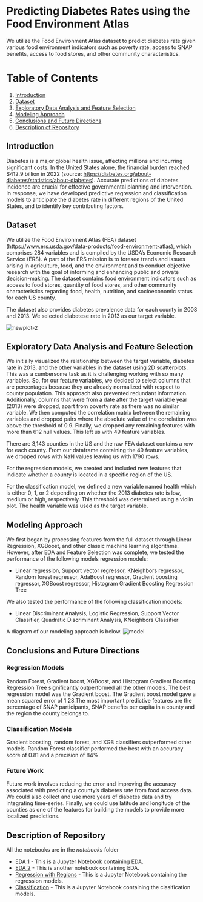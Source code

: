 # Predicting Diabetes Rates using the Food Environment Atlas

We utilize the Food Environment Atlas dataset to predict diabetes rate given various food environment indicators such as poverty rate, access to SNAP benefits, access to food stores, and other community characteristics.

# Table of Contents
1. [Introduction](#Introduction)
2. [Dataset](#Dataset)
3. [Exploratory Data Analysis and Feature Selection](#Exploratory-Data-Analysis-and-Feature-Selection)
4. [Modeling Approach](#Modeling-Approach)
5. [Conclusions and Future Directions](#Conclusions-and-Future-Directions)
6. [Description of Repository](#Description-of-Repository)

## Introduction

Diabetes is a major global health issue, affecting millions and incurring significant costs. In the United States alone, the financial burden reached $412.9 billion in 2022 (source: https://diabetes.org/about-diabetes/statistics/about-diabetes). Accurate predictions of diabetes incidence are crucial for effective governmental planning and intervention. In response, we have developed predictive regression and classification models to anticipate the diabetes rate in different regions of the United States, and to identify key contributing factors. 

## Dataset

We utilize the Food Environment Atlas (FEA) dataset (https://www.ers.usda.gov/data-products/food-environment-atlas),  which comprises 284 variables and is compiled by the USDA’s Economic Research Service (ERS). A part of the ERS mission is to foresee trends and issues arising in agriculture, food, and the environment and to conduct objective research with the goal of informing and enhancing public and private decision-making. The dataset contains food environment indicators such as access to food stores, quantity of food stores, and other community characteristics regarding food, health, nutrition, and socioeconomic status for each US county.

The dataset also provides diabetes prevalence data for each county in 2008 and 2013. We selected diabetese rate in 2013 as our target variable.

![newplot-2](https://github.com/db4014/food-atlas-2024/assets/111996974/79c2df69-52ca-46a5-b6b3-acf91bbfd020)


## Exploratory Data Analysis and Feature Selection

We initially visualized the relationship between the target variable, diabetes rate in 2013, and the other variables in the dataset using 2D scatterplots. This was a cumbersome task as it is challenging working with so many variables. So, for our feature variables, we decided to select columns that are percentages because they are already normalized with respect to county population. This approach also prevented redundant information. Additionally, columns that were from a date after the target variable year (2013) were dropped, apart from poverty rate as there was no similar variable. We then computed the correlation matrix between the remaining variables and dropped pairs where the absolute value of the correlation was above the threshold of 0.9. Finally, we dropped any remaining features with more than 612 null values. This left us with 49 feature variables. 

There are 3,143 counties in the US and the raw FEA dataset contains a row for each county. From our dataframe containing the 49 feature variables, we dropped rows with NaN values leaving us with 1790 rows.

For the regression models, we created and included new features that indicate whether a county is located in a specific region of the US.

For the classification model, we defined a new variable named health which is either 0, 1, or 2 depending on whether the 2013 diabetes rate is low, medium or high, respectively. This threshold was determined using a violin plot. The health variable was used as the target variable.


## Modeling Approach
We first began by processing features from the full dataset through Linear Regression, XGBoost, and other classic machine learning algorithms. However, after EDA and Feature Selection was complete, we tested the performance of the following models regression models:

* Linear regression, Support vector regressor, KNeighbors regressor, Random forest regressor, AdaBoost regressor, Gradient boosting regressor, XGBoost regressor, Histogram Gradient Boosting Regression Tree

We also tested the performance of the following classification models:

* Linear Discriminant Analysis, Logistic Regression, Support Vector Classifier, Quadratic Discriminant Analysis, KNeighbors Classifier

A diagram of our modeling approach is below.
![model](https://github.com/db4014/food-atlas-2024/assets/111996974/e95f2411-06aa-4691-b73e-119993d60673)


## Conclusions and Future Directions

### Regression Models

Random Forest, Gradient boost, XGBoost, and Histogram Gradient Boosting Regression Tree significantly outperformed all the other models. The best regression model was the Gradient boost. The Gradient boost model gave a mean squared error of 1.28.The most important predictive features are the percentage of SNAP participants, SNAP benefits per capita in a county and the region the county belongs to.

### Classification Models
Gradient boosting, random forest, and XGB classifiers outperformed other models. Random Forest classifier performed the best with an accuracy score of 0.81 and a precision of 84%.

### Future Work
Future work involves reducing the error and improving the accuracy associated with predicting a county’s diabetes rate from food access data. We could also collect and use more years of diabetes data and try integrating time-series. Finally, we could use latitude and longitude of the counties as one of the features for building the models to provide more localized predictions.



## Description of Repository

All the notebooks are in the _notebooks_ folder

* [EDA 1](https://github.com/db4014/food-atlas-2024/blob/main/notebooks/EDA%201.ipynb) - This is a Jupyter Notebook containing EDA.
* [EDA 2](https://github.com/db4014/food-atlas-2024/blob/main/notebooks/EDA%202.ipynb) - This is another notebook containing EDA.
* [Regression with Regions](https://github.com/db4014/food-atlas-2024/blob/main/notebooks/Regression%20with%20Regions.ipynb) - This is a Jupyter Notebook containing the regression models.
* [Classification](https://github.com/db4014/food-atlas-2024/blob/main/notebooks/Classification.ipynb) - This is a Jupyter Notebook containing the clasification models.
  

